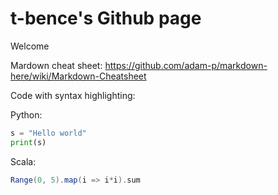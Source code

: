 # t-bence's Github page
Welcome

Mardown cheat sheet: https://github.com/adam-p/markdown-here/wiki/Markdown-Cheatsheet

Code with syntax highlighting: 

Python:
```python
s = "Hello world"
print(s)
```

Scala:
```scala
Range(0, 5).map(i => i*i).sum
```
